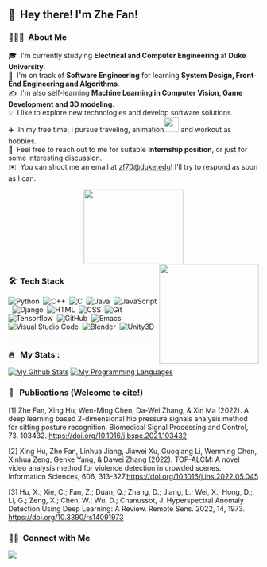 ## 👋 &nbsp;Hey there! I'm Zhe Fan!

### 👨🏻‍💻 &nbsp;About Me

🎓 &nbsp;I'm currently studying **Electrical and Computer Engineering** at **Duke University**.\
🌱 &nbsp;I'm on track of **Software Engineering** for learning **System Design, Front-End Engineering and Algorithms**.\
✍️ &nbsp;I'm also self-learning **Machine Learning in Computer Vision, Game Development and 3D modeling**.\
💡 &nbsp;I like to explore new technologies and develop software solutions.\
:airplane: &nbsp;In my free time, I pursue traveling, animation<img src="https://media.giphy.com/media/rpkvgo4UnIrlhMEikq/giphy.gif" width="30" height="30"/> and workout as hobbies.\
💬 &nbsp;Feel free to reach out to me for suitable **Internship position**, or just for some interesting discussion.\
✉️ &nbsp;You can shoot me an email at zf70@duke.edu! I'll try to respond as soon as I can.

<div align="center">
  <img src="https://media.giphy.com/media/pWAc5QD378nqBtH3PS/giphy.gif" width="200" height="150"/>
</div>

<img src="https://media.giphy.com/media/M9gbBd9nbDrOTu1Mqx/giphy.gif" align="right" width="200" height="200"/>

### 🛠 &nbsp;Tech Stack

![Python](https://img.shields.io/badge/-Python-05122A?style=flat&logo=python)&nbsp;
![C++](https://img.shields.io/badge/-C++-05122A?style=flat&logo=C%2B%2B&logoColor=00599C)&nbsp;
![C](https://img.shields.io/badge/-C-05122A?style=flat&logo=C&logoColor=A8B9CC)&nbsp;
![Java](https://img.shields.io/badge/-Java-05122A?style=flat&logo=Java&logoColor=FFA518)&nbsp;
![JavaScript](https://img.shields.io/badge/-JavaScript-05122A?style=flat&logo=javascript)&nbsp;
![Django](https://img.shields.io/badge/-Django-05122A?style=flat&logo=django&logoColor=092E20)&nbsp;
![HTML](https://img.shields.io/badge/-HTML-05122A?style=flat&logo=HTML5)&nbsp;
![CSS](https://img.shields.io/badge/-CSS-05122A?style=flat&logo=CSS3&logoColor=1572B6)&nbsp;
![Git](https://img.shields.io/badge/-Git-05122A?style=flat&logo=git)&nbsp;
![Tensorflow](https://img.shields.io/badge/-Tensorflow-05122A?style=flat&logo=Tensorflow)&nbsp;
![GitHub](https://img.shields.io/badge/-GitHub-05122A?style=flat&logo=github)&nbsp;
![Emacs](https://img.shields.io/badge/-Emacs-05122A?style=flat&logo=emacs)&nbsp;
![Visual Studio Code](https://img.shields.io/badge/-Visual%20Studio%20Code-05122A?style=flat&logo=visual-studio-code&logoColor=007ACC)&nbsp;
![Blender](https://img.shields.io/badge/-Blender-05122A?style=flat&logo=Blender)&nbsp;
![Unity3D](https://img.shields.io/badge/-Unity3D-05122A?style=flat&logo=Unity)&nbsp;

----------------------------
### :fire: &nbsp; My Stats :

[![My Github Stats](https://github-readme-stats.vercel.app/api?username=YUME-FF&show_icons=true&theme=algolia&include_all_commits=true&count_private=true)](https://github.com/YUME-FF/github-readme-stats)
[![My Programming Languages](https://github-readme-stats.vercel.app/api/top-langs/?username=YUME-FF&layout=compact&langs_count=8&theme=algolia&custom_title=My%20Programming%20Languages)](https://github.com/YUME-FF/github-readme-stats)

### :page_facing_up: &nbsp; Publications (Welcome to cite!)
<a id="1">[1]</a> 
Zhe Fan, Xing Hu, Wen-Ming Chen, Da-Wei Zhang, & Xin Ma (2022). A deep learning based 2-dimensional hip pressure signals analysis method for sitting posture recognition. Biomedical Signal Processing and Control, 73, 103432. https://doi.org/10.1016/j.bspc.2021.103432

<a id="2">[2]</a> 
Xing Hu, Zhe Fan, Linhua Jiang, Jiawei Xu, Guoqiang Li, Wenming Chen, Xinhua Zeng, Genke Yang, & Dawei Zhang (2022). TOP-ALCM: A novel video analysis method for violence detection in crowded scenes. Information Sciences, 606, 313-327.https://doi.org/10.1016/j.ins.2022.05.045

<a id="3">[3]</a> 
Hu, X.; Xie, C.; Fan, Z.; Duan, Q.; Zhang, D.; Jiang, L.; Wei, X.; Hong, D.; Li, G.; Zeng, X.; Chen, W.; Wu, D.; Chanussot, J. Hyperspectral Anomaly Detection Using Deep Learning: A Review. Remote Sens. 2022, 14, 1973. https://doi.org/10.3390/rs14091973

### 🤝🏻 &nbsp;Connect with Me

<p align="left">
<a href="https://www.linkedin.com/in/zhe-fan-876a58187/"><img src="https://img.shields.io/badge/-Zhe%20Fan%20-0077B5?style=flat&logo=Linkedin&logoColor=white"/></a>
</p>
